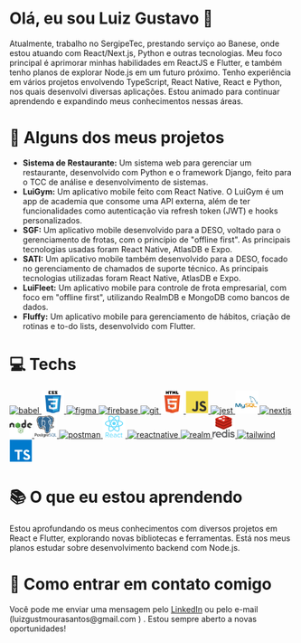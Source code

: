 <h1>Olá, eu sou Luiz Gustavo 👋</h1>
Atualmente, trabalho no SergipeTec, prestando serviço ao Banese, onde estou atuando com React/Next.js, Python e outras tecnologias. Meu foco principal é aprimorar minhas habilidades em ReactJS e Flutter, e também tenho planos de explorar Node.js em um futuro próximo. Tenho experiência em vários projetos envolvendo TypeScript, React Native, React e Python, nos quais desenvolvi diversas aplicações. Estou animado para continuar aprendendo e expandindo meus conhecimentos nessas áreas.

<h1>🚀 Alguns dos meus projetos</h1>

- **Sistema de Restaurante:** Um sistema web para gerenciar um restaurante, desenvolvido com Python e o framework Django, feito para o TCC de análise e desenvolvimento de sistemas.
- **LuiGym:** Um aplicativo mobile feito com React Native. O LuiGym é um app de academia que consome uma API externa, além de ter funcionalidades como autenticação via refresh token (JWT) e hooks personalizados.  
- **SGF:** Um aplicativo mobile desenvolvido para a DESO, voltado para o gerenciamento de frotas, com o princípio de "offline first". As principais tecnologias usadas foram React Native, AtlasDB e Expo.  
- **SATI:** Um aplicativo mobile também desenvolvido para a DESO, focado no gerenciamento de chamados de suporte técnico. As principais tecnologias utilizadas foram React Native, AtlasDB e Expo.  
- **LuiFleet:** Um aplicativo mobile para controle de frota empresarial, com foco em "offline first", utilizando RealmDB e MongoDB como bancos de dados.  
- **Fluffy:** Um aplicativo mobile para gerenciamento de hábitos, criação de rotinas e to-do lists, desenvolvido com Flutter.  

<h1>💻 Techs</h1>
<p align="left"> <a href="https://babeljs.io/" target="_blank" rel="noreferrer"> <img src="https://www.vectorlogo.zone/logos/babeljs/babeljs-icon.svg" alt="babel" width="40" height="40"/> </a> <a href="https://www.w3schools.com/css/" target="_blank" rel="noreferrer"> <img src="https://raw.githubusercontent.com/devicons/devicon/master/icons/css3/css3-original-wordmark.svg" alt="css3" width="40" height="40"/> </a> <a href="https://www.figma.com/" target="_blank" rel="noreferrer"> <img src="https://www.vectorlogo.zone/logos/figma/figma-icon.svg" alt="figma" width="40" height="40"/> </a> <a href="https://firebase.google.com/" target="_blank" rel="noreferrer"> <img src="https://www.vectorlogo.zone/logos/firebase/firebase-icon.svg" alt="firebase" width="40" height="40"/> </a> <a href="https://git-scm.com/" target="_blank" rel="noreferrer"> <img src="https://www.vectorlogo.zone/logos/git-scm/git-scm-icon.svg" alt="git" width="40" height="40"/> </a> <a href="https://www.w3.org/html/" target="_blank" rel="noreferrer"> <img src="https://raw.githubusercontent.com/devicons/devicon/master/icons/html5/html5-original-wordmark.svg" alt="html5" width="40" height="40"/> </a> <a href="https://developer.mozilla.org/en-US/docs/Web/JavaScript" target="_blank" rel="noreferrer"> <img src="https://raw.githubusercontent.com/devicons/devicon/master/icons/javascript/javascript-original.svg" alt="javascript" width="40" height="40"/> </a> <a href="https://jestjs.io" target="_blank" rel="noreferrer"> <img src="https://www.vectorlogo.zone/logos/jestjsio/jestjsio-icon.svg" alt="jest" width="40" height="40"/> </a> <a href="https://www.mysql.com/" target="_blank" rel="noreferrer"> <img src="https://raw.githubusercontent.com/devicons/devicon/master/icons/mysql/mysql-original-wordmark.svg" alt="mysql" width="40" height="40"/> </a> <a href="https://nextjs.org/" target="_blank" rel="noreferrer"> <img src="https://cdn.worldvectorlogo.com/logos/nextjs-2.svg" alt="nextjs" width="40" height="40"/> </a> <a href="https://nodejs.org" target="_blank" rel="noreferrer"> <img src="https://raw.githubusercontent.com/devicons/devicon/master/icons/nodejs/nodejs-original-wordmark.svg" alt="nodejs" width="40" height="40"/> </a> <a href="https://www.postgresql.org" target="_blank" rel="noreferrer"> <img src="https://raw.githubusercontent.com/devicons/devicon/master/icons/postgresql/postgresql-original-wordmark.svg" alt="postgresql" width="40" height="40"/> </a> <a href="https://postman.com" target="_blank" rel="noreferrer"> <img src="https://www.vectorlogo.zone/logos/getpostman/getpostman-icon.svg" alt="postman" width="40" height="40"/> </a> <a href="https://reactjs.org/" target="_blank" rel="noreferrer"> <img src="https://raw.githubusercontent.com/devicons/devicon/master/icons/react/react-original-wordmark.svg" alt="react" width="40" height="40"/> </a> <a href="https://reactnative.dev/" target="_blank" rel="noreferrer"> <img src="https://reactnative.dev/img/header_logo.svg" alt="reactnative" width="40" height="40"/> </a> <a href="https://realm.io/" target="_blank" rel="noreferrer"> <img src="https://raw.githubusercontent.com/bestofjs/bestofjs-webui/8665e8c267a0215f3159df28b33c365198101df5/public/logos/realm.svg" alt="realm" width="40" height="40"/> </a> <a href="https://redis.io" target="_blank" rel="noreferrer"> <img src="https://raw.githubusercontent.com/devicons/devicon/master/icons/redis/redis-original-wordmark.svg" alt="redis" width="40" height="40"/> </a> <a href="https://tailwindcss.com/" target="_blank" rel="noreferrer"> <img src="https://www.vectorlogo.zone/logos/tailwindcss/tailwindcss-icon.svg" alt="tailwind" width="40" height="40"/> </a> <a href="https://www.typescriptlang.org/" target="_blank" rel="noreferrer"> <img src="https://raw.githubusercontent.com/devicons/devicon/master/icons/typescript/typescript-original.svg" alt="typescript" width="40" height="40"/> </a> </p>

<h1>📚 O que eu estou aprendendo</h1>
Estou aprofundando os meus conhecimentos com diversos projetos em React e Flutter, explorando novas bibliotecas e ferramentas.
Está nos meus planos estudar sobre desenvolvimento backend com Node.js.

<h1>💬 Como entrar em contato comigo</h1>
Você pode me enviar uma mensagem pelo <a href='https://www.linkedin.com/in/luizgustavomourasantos/'>LinkedIn</a> ou pelo e-mail (luizgustmourasantos@gmail.com ) . Estou sempre aberto a novas oportunidades!
